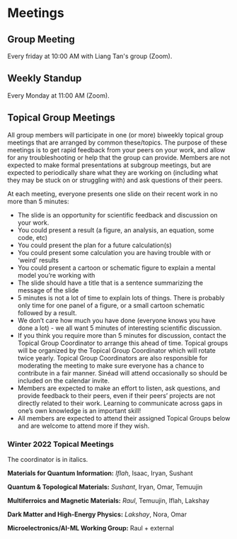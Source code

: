 # Meetings

## Group Meeting
Every friday at 10:00 AM with Liang Tan's group (Zoom).

## Weekly Standup
Every Monday at 11:00 AM (Zoom).

## Topical Group Meetings

All group members will participate in one (or more) biweekly topical group meetings that are arranged by common these/topics. The purpose of these meetings is to get rapid feedback from your peers on your work, and allow for any troubleshooting or help that the group can provide.  Members are not expected to make formal presentations at subgroup meetings, but are expected to periodically share what they are working on (including what they may be stuck on or struggling with) and ask questions of their peers.

At each meeting, everyone presents one slide on their recent work in no more than 5 minutes:
* The slide is an opportunity for scientific feedback and discussion on your work.
* You could present a result (a figure, an analysis, an equation, some code, etc)
* You could present the plan for a future calculation(s)
* You could present some calculation you are having trouble with or ‘weird’ results
* You could present a cartoon or schematic figure to explain a mental model you’re working with
* The slide should have a title that is a sentence summarizing the message of the slide
* 5 minutes is not a lot of time to explain lots of things. There is probably only time for one panel of a figure, or a small cartoon schematic followed by a result.
* We don’t care how much you have done (everyone knows you have done a lot) - we all want 5 minutes of interesting scientific discussion.
* If you think you require more than 5 minutes for discussion, contact the Topical Group Coordinator to arrange this ahead of time.
Topical groups will be organized by the Topical Group Coordinator which will rotate twice yearly. Topical Group Coordinators are also responsible for moderating the meeting to make sure everyone has a chance to contribute in a fair manner. Sinéad will attend occasionally so should be included on the calendar invite.
* Members are expected to make an effort to listen, ask questions, and provide feedback to their peers, even if their peers’ projects are not directly related to their work. Learning to communicate across gaps in one’s own knowledge is an important skill!
* All members are expected to attend their assigned Topical Groups below and are welcome to attend more if they wish.

### Winter 2022 Topical Meetings

The coordinator is in italics.

**Materials for Quantum Information:** *Iflah*, Isaac, Iryan, Sushant

**Quantum & Topological Materials:** *Sushant*, Iryan, Omar, Temuujin

**Multiferroics and Magnetic Materials:** *Raul*, Temuujin, Iflah, Lakshay

**Dark Matter and High-Energy Physics:** *Lakshay*, Nora, Omar

**Microelectronics/AI-ML Working Group:** Raul + external
